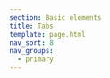 ```yaml
---
section: Basic elements
title: Tabs
template: page.html
nav_sort: 8
nav_groups:
  - primary
---
```

